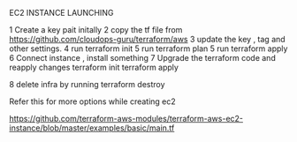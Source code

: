 EC2 INSTANCE LAUNCHING

1 Create a key pait initally 
2 copy the  tf file from https://github.com/cloudops-guru/terraform/aws
3 update the key , tag and other settings.
4 run terraform init
5 run terraform plan
5 run terraform apply 
6 Connect instance , install something
7 Upgrade the terraform code and reapply changes
    terraform init 
    terraform apply

8 delete infra by running terraform destroy


Refer this for more options while creating ec2

https://github.com/terraform-aws-modules/terraform-aws-ec2-instance/blob/master/examples/basic/main.tf
